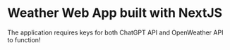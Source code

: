 # Weather Web App built with NextJS
The application requires keys for both ChatGPT API and OpenWeather API to function!
